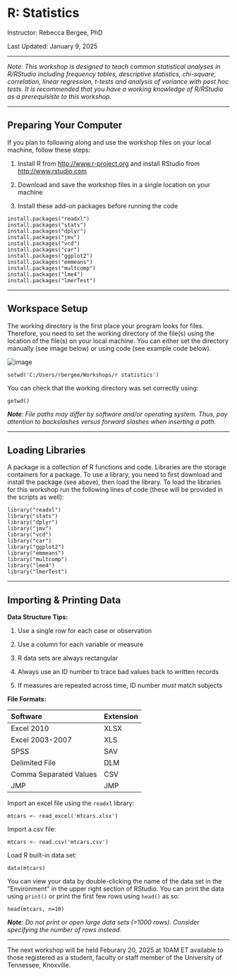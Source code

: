 # R: Statistics 
Instructor: Rebecca Bergee, PhD

Last Updated: January 9, 2025

---
*Note: This workshop is designed to teach common statistical analyses in R/RStudio including frequency tables, descriptive statistics, chi-square, correlation, linear regression, t-tests and analysis of variance with post hoc tests. It is recommended that you have a working knowledge of R/RStudio as a prerequisiste to this workshop.*

---

## Preparing Your Computer

If you plan to following along and use the workshop files on your local machine, follow these steps:

1.  Install R from <http://www.r-project.org> and install RStudio from <http://www.rstudio.com>

2.  Download and save the workshop files in a single location on your machine

3.  Install these add-on packages before running the code

```{r, eval=F, echo=T}
install.packages("readxl")
install.packages("stats")
install.packages("dplyr")
install.packages("jmv")
install.packages("vcd")
install.packages("car")
install.packages("ggplot2")
install.packages("emmeans")
install.packages("multcomp")
install.packages("lme4")
install.packages("lmerTest")
```
---
## Workspace Setup

The working directory is the first place your program looks for files. Therefore, you need to set the working directory of the file(s) using the location of the file(s) on your local machine. You can either set the directory manually (see image below) or using code (see example code below).

![image](https://github.com/user-attachments/assets/6b888257-74ae-41dd-a3b2-a46471839e4d)

```{r, eval=F}
setwd('C:/Users/rbergee/Workshops/r statistics') 
```

You can check that the working directory was set correctly using: 
```{r, eval=F}
getwd() 
```
***Note**: File paths may differ by software and/or operating system. Thus, pay attention to backslashes versus forward slashes when inserting a path.*

---
## Loading Libraries

A package is a collection of R functions and code. Libraries are the storage containers for a package. To use a library, you need to first download and install the package (see above), then load the library. To load the libraries for this workshop run the following lines of code (these will be provided in the scripts as well):

```{r, eval=F}
library("readxl")
library("stats")
library("dplyr")
library("jmv")
library("vcd")
library("car")
library("ggplot2")
library("emmeans")
library("multcomp")
library("lme4")
library("lmerTest")
```

--- 
## Importing & Printing Data

**Data Structure Tips:**

1.  Use a single row for each case or observation

2.  Use a column for each variable or measure

3.  R data sets are always rectangular

4.  Always use an ID number to trace bad values back to written records

5.  If measures are repeated across time, ID number *must* match subjects

**File Formats:**

| Software               | Extension |
|:-----------------------|:----------|
| Excel 2010             | XLSX      |
| Excel 2003-2007        | XLS       |
| SPSS                   | SAV       |
| Delimited File         | DLM       |
| Comma Separated Values | CSV       |
| JMP                    | JMP       |

Import an excel file using the `readxl` library:

```{r}
mtcars <- read_excel('mtcars.xlsx')
```

Import a csv file:

```{r, eval=F, echo=T}
mtcars <- read.csv('mtcars.csv')
```

Load R built-in data set:

```{r, eval=F, echo=T}
data(mtcars)
```

You can view your data by double-clicking the name of the data set in the "Environment" in the upper right section of RStudio. You can print the data using `print()` or print the first few rows using `head()` as so:

```{r}
head(mtcars, n=10)
```

***Note**: Do not print or open large data sets (\>1000 rows). Consider specifying the number of rows instead.*

---
The next workshop will be held Feburary 20, 2025 at 10AM ET available to those registered as a student, faculty or staff member of the University of Tennessee, Knoxville.
